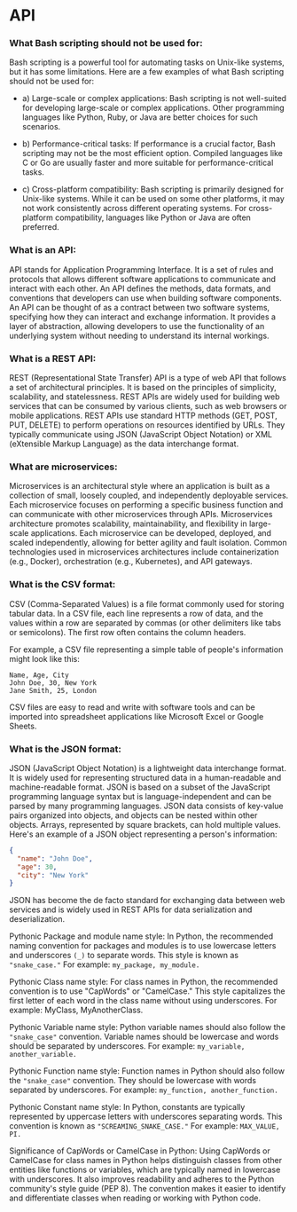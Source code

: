 # API

### What Bash scripting should not be used for:

Bash scripting is a powerful tool for automating tasks on Unix-like systems, but it has some limitations. Here are a few examples of what Bash scripting should not be used for:
* a) Large-scale or complex applications: Bash scripting is not well-suited for developing large-scale or complex applications. Other programming languages like Python, Ruby, or Java are better choices for such scenarios.

* b) Performance-critical tasks: If performance is a crucial factor, Bash scripting may not be the most efficient option. Compiled languages like C or Go are usually faster and more suitable for performance-critical tasks.

* c) Cross-platform compatibility: Bash scripting is primarily designed for Unix-like systems. While it can be used on some other platforms, it may not work consistently across different operating systems. For cross-platform compatibility, languages like Python or Java are often preferred.

### What is an API:

API stands for Application Programming Interface. It is a set of rules and protocols that allows different software applications to communicate and interact with each other. An API defines the methods, data formats, and conventions that developers can use when building software components.
An API can be thought of as a contract between two software systems, specifying how they can interact and exchange information. It provides a layer of abstraction, allowing developers to use the functionality of an underlying system without needing to understand its internal workings.

### What is a REST API:

REST (Representational State Transfer) API is a type of web API that follows a set of architectural principles. It is based on the principles of simplicity, scalability, and statelessness. REST APIs are widely used for building web services that can be consumed by various clients, such as web browsers or mobile applications.
REST APIs use standard HTTP methods (GET, POST, PUT, DELETE) to perform operations on resources identified by URLs. They typically communicate using JSON (JavaScript Object Notation) or XML (eXtensible Markup Language) as the data interchange format.

### What are microservices:

Microservices is an architectural style where an application is built as a collection of small, loosely coupled, and independently deployable services. Each microservice focuses on performing a specific business function and can communicate with other microservices through APIs.
Microservices architecture promotes scalability, maintainability, and flexibility in large-scale applications. Each microservice can be developed, deployed, and scaled independently, allowing for better agility and fault isolation. Common technologies used in microservices architectures include containerization (e.g., Docker), orchestration (e.g., Kubernetes), and API gateways.

### What is the CSV format:

CSV (Comma-Separated Values) is a file format commonly used for storing tabular data. In a CSV file, each line represents a row of data, and the values within a row are separated by commas (or other delimiters like tabs or semicolons). The first row often contains the column headers.

For example, a CSV file representing a simple table of people's information might look like this:

```
Name, Age, City
John Doe, 30, New York
Jane Smith, 25, London

```
CSV files are easy to read and write with software tools and can be imported into spreadsheet applications like Microsoft Excel or Google Sheets.

### What is the JSON format:
JSON (JavaScript Object Notation) is a lightweight data interchange format. It is widely used for representing structured data in a human-readable and machine-readable format. JSON is based on a subset of the JavaScript programming language syntax but is language-independent and can be parsed by many programming languages.
JSON data consists of key-value pairs organized into objects, and objects can be nested within other objects. Arrays, represented by square brackets, can hold multiple values. Here's an example of a JSON object representing a person's information:

```json
{
  "name": "John Doe",
  "age": 30,
  "city": "New York"
}

```
JSON has become the de facto standard for exchanging data between web services and is widely used in REST APIs for data serialization and deserialization.

Pythonic Package and module name style:
In Python, the recommended naming convention for packages and modules is to use lowercase letters and underscores `(_)` to separate words. This style is known as `"snake_case."` For example: `my_package, my_module.`

Pythonic Class name style:
For class names in Python, the recommended convention is to use "CapWords" or "CamelCase." This style capitalizes the first letter of each word in the class name without using underscores. For example: MyClass, MyAnotherClass.

Pythonic Variable name style:
Python variable names should also follow the `"snake_case"` convention. Variable names should be lowercase and words should be separated by underscores. For example: `my_variable, another_variable.`

Pythonic Function name style:
Function names in Python should also follow the `"snake_case"` convention. They should be lowercase with words separated by underscores. For example: `my_function, another_function.`

Pythonic Constant name style:
In Python, constants are typically represented by uppercase letters with underscores separating words. This convention is known as `"SCREAMING_SNAKE_CASE."` For example: `MAX_VALUE, PI.`

Significance of CapWords or CamelCase in Python:
Using CapWords or CamelCase for class names in Python helps distinguish classes from other entities like functions or variables, which are typically named in lowercase with underscores. It also improves readability and adheres to the Python community's style guide (PEP 8). The convention makes it easier to identify and differentiate classes when reading or working with Python code.
